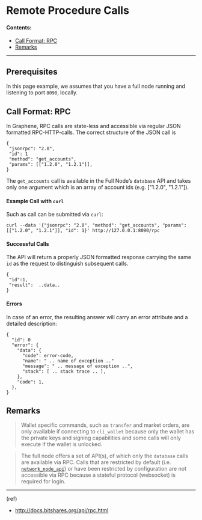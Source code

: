 # Remote Procedure Calls

#### Contents:

- [Call Format: RPC](../api/rpc.md#call-format-rpc)
- [Remarks](../api/rpc.md#remarks)

***

## Prerequisites

In this page example, we assumes that you have a full node running and listening to port
``8090``, locally.

## Call Format: RPC

In Graphene, RPC calls are state-less and accessible via regular JSON formatted RPC-HTTP-calls. The correct structure of the JSON call is

    {
     "jsonrpc": "2.0",
     "id": 1
     "method": "get_accounts",
     "params": [["1.2.0", "1.2.1"]],
    }

The `get_accounts` call is available in the Full Node’s `database` API and takes only one argument which is an array of account ids (e.g. ["1.2.0", "1.2.1"]).

#### Example Call with `curl`

Such as call can be submitted via `curl`:

    curl --data '{"jsonrpc": "2.0", "method": "get_accounts", "params": [["1.2.0", "1.2.1"]], "id": 1}' http://127.0.0.1:8090/rpc

#### Successful Calls

The API will return a properly JSON formatted response carrying the same `id` as the request to distinguish subsequent calls.

    {
     "id":1,
     "result":  ..data..
    }

#### Errors

In case of an error, the resulting answer will carry an error attribute and a detailed description:

    {
      "id": 0
      "error": {
        "data": {
          "code": error-code,
          "name": " .. name of exception .."
          "message": " .. message of exception ..",
          "stack": [ .. stack trace .. ],
        },
        "code": 1,
      },
    }


## Remarks

> Wallet specific commands, such as `transfer` and market orders, are only available if connecting to `cli_wallet` because only the wallet has the private keys and signing capabilities and some calls will only execute if the wallet is unlocked.

> The full node offers a set of API(s), of which only the `database` calls are available via RPC. Calls that are restricted by default (i.e. [`network_node_api`](https://bitshares.org/doxygen/classgraphene_1_1app_1_1network__node__api.html)) or have been restricted by configuration are not accessible via RPC because a stateful protocol (websocket) is required for login.



***

(ref)

- http://docs.bitshares.org/api/rpc.html




